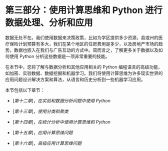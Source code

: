 # 第三部分：使用计算思维和 Python 进行数据处理、分析和应用

数据无处不在。我们使用数据来决策政策，比如为学区提供多少资源，县或州的医疗保险计划预算有多大，我们在某个地区的住房费用是多少，以及房地产市场的趋势。数据也嵌入在我们与广告互动的方式中。简而言之，了解更多关于数据以及如何使用 Python 分析这些数据是一项非常重要的技能。

在本节中，您将了解与数据分析和其他应用相关的 Python 编程语言的高级功能，如加密、实验数据、数据挖掘和机器学习。我们将使用计算思维为许多现实世界的应用问题设计解决方案和算法，从语言和历史分析到一些机器学习应用。

本节包括以下章节：

+   [*第十二章*]，*在实验和数据分析问题中使用 Python*

+   [*第十三章*]，*使用分类和聚类*

+   [*第十四章*]，*在统计分析中使用计算思维和 Python*

+   [*第十五章*]，*应用计算思维问题*

+   [*第十六章*]，*高级应用计算思维问题*
